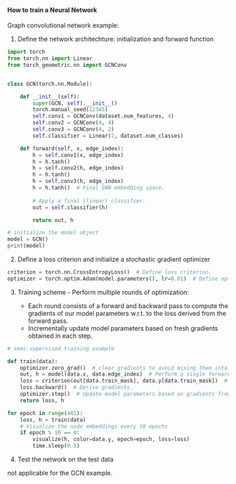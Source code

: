 
#### How to train a Neural Network

Graph convolutional network example:
1. Define the network architechture: initialization and forward function

```Python
import torch
from torch.nn import Linear
from torch_geometric.nn import GCNConv


class GCN(torch.nn.Module):

    def __init__(self):
        super(GCN, self).__init__()
        torch.manual_seed(12345)
        self.conv1 = GCNConv(dataset.num_features, 4)
        self.conv2 = GCNConv(4, 4)
        self.conv3 = GCNConv(4, 2)
        self.classifier = Linear(2, dataset.num_classes)

    def forward(self, x, edge_index):
        h = self.conv1(x, edge_index)
        h = h.tanh()
        h = self.conv2(h, edge_index)
        h = h.tanh()
        h = self.conv3(h, edge_index)
        h = h.tanh()  # Final GNN embedding space.
        
        # Apply a final (linear) classifier.
        out = self.classifier(h)

        return out, h

# initialize the model object
model = GCN()
print(model)
```


2. Define a loss criterion and initialize a stochastic gradient optimizer


```Python
criterion = torch.nn.CrossEntropyLoss()  # Define loss criterion.
optimizer = torch.optim.Adam(model.parameters(), lr=0.01)  # Define optimizer.
```

3. Training scheme - Perform multiple rounds of optimization:
   
   - Each round consists of a forward and backward pass to compute the gradients of our model parameters w.r.t. to the loss derived from the forward pass.
   - Incrementally update model parameters based on fresh gradients obtained in each step.


```Python
# semi-supervised training example

def train(data):
    optimizer.zero_grad()  # clear gradients to avoid mixing them into the next batch
    out, h = model(data.x, data.edge_index)  # Perform a single forward pass to compute node embeddings on all data.
    loss = criterion(out[data.train_mask], data.y[data.train_mask])  # Compute the loss solely based on the training nodes.
    loss.backward()  # Derive gradients.
    optimizer.step()  # Update model parameters based on gradients from current epoch.
    return loss, h

for epoch in range(401):
    loss, h = train(data)
    # Visualize the node embeddings every 10 epochs
    if epoch % 10 == 0:
        visualize(h, color=data.y, epoch=epoch, loss=loss)
        time.sleep(0.3)
```

4. Test the network on the test data

not applicable for the GCN example.